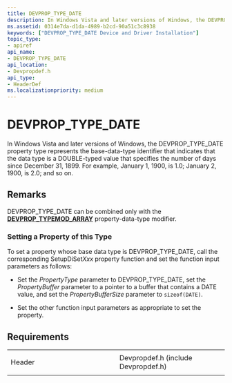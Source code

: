 ```yaml
---
title: DEVPROP_TYPE_DATE
description: In Windows Vista and later versions of Windows, the DEVPROP_TYPE_DATE property type represents the base-data-type identifier that indicates that the data type is a DOUBLE-typed value that specifies the number of days since December 31, 1899.
ms.assetid: 0314e7da-d1da-4989-b2cd-90a51c3c8938
keywords: ["DEVPROP_TYPE_DATE Device and Driver Installation"]
topic_type:
- apiref
api_name:
- DEVPROP_TYPE_DATE
api_location:
- Devpropdef.h
api_type:
- HeaderDef
ms.localizationpriority: medium
---
```


# DEVPROP_TYPE_DATE


In Windows Vista and later versions of Windows, the DEVPROP_TYPE_DATE property type represents the base-data-type identifier that indicates that the data type is a DOUBLE-typed value that specifies the number of days since December 31, 1899. For example, January 1, 1900, is 1.0; January 2, 1900, is 2.0; and so on.

Remarks
-------

DEVPROP_TYPE_DATE can be combined only with the [**DEVPROP_TYPEMOD_ARRAY**](devprop-typemod-array.md) property-data-type modifier.

### Setting a Property of this Type

To set a property whose base data type is DEVPROP_TYPE_DATE, call the corresponding SetupDiSet*Xxx* property function and set the function input parameters as follows:

-   Set the *PropertyType* parameter to DEVPROP_TYPE_DATE, set the *PropertyBuffer* parameter to a pointer to a buffer that contains a DATE value, and set the *PropertyBufferSize* parameter to `sizeof(DATE)`.

-   Set the other function input parameters as appropriate to set the property.

Requirements
------------

<table>
<colgroup>
<col width="50%" />
<col width="50%" />
</colgroup>
<tbody>
<tr class="odd">
<td align="left"><p>Header</p></td>
<td align="left">Devpropdef.h (include Devpropdef.h)</td>
</tr>
</tbody>
</table>

 

 





